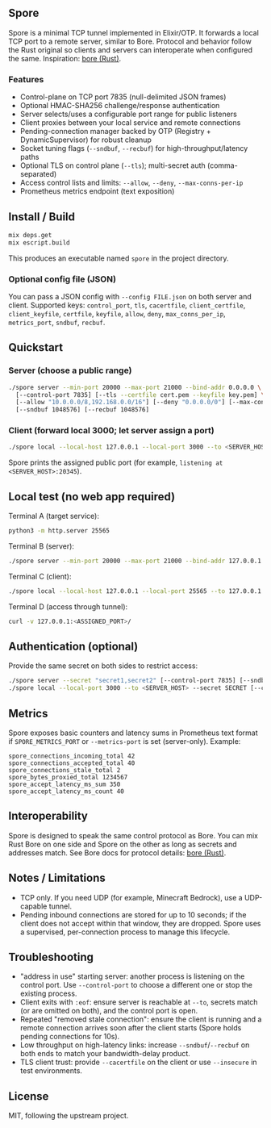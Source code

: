 ## Spore

Spore is a minimal TCP tunnel implemented in Elixir/OTP. It forwards a local TCP port to a remote server, similar to Bore. Protocol and behavior follow the Rust original so clients and servers can interoperate when configured the same. Inspiration: [bore (Rust)](https://github.com/ekzhang/bore).

### Features
- Control-plane on TCP port 7835 (null-delimited JSON frames)
- Optional HMAC-SHA256 challenge/response authentication
- Server selects/uses a configurable port range for public listeners
- Client proxies between your local service and remote connections
- Pending-connection manager backed by OTP (Registry + DynamicSupervisor) for robust cleanup
- Socket tuning flags (`--sndbuf`, `--recbuf`) for high-throughput/latency paths
 - Optional TLS on control plane (`--tls`); multi-secret auth (comma-separated)
 - Access control lists and limits: `--allow`, `--deny`, `--max-conns-per-ip`
 - Prometheus metrics endpoint (text exposition)

## Install / Build
```bash
mix deps.get
mix escript.build
```
This produces an executable named `spore` in the project directory.

### Optional config file (JSON)
You can pass a JSON config with `--config FILE.json` on both server and client. Supported keys:
`control_port`, `tls`, `cacertfile`, `client_certfile`, `client_keyfile`, `certfile`, `keyfile`, `allow`, `deny`, `max_conns_per_ip`, `metrics_port`, `sndbuf`, `recbuf`.

## Quickstart
### Server (choose a public range)
```bash
./spore server --min-port 20000 --max-port 21000 --bind-addr 0.0.0.0 \
  [--control-port 7835] [--tls --certfile cert.pem --keyfile key.pem] \
  [--allow "10.0.0.0/8,192.168.0.0/16"] [--deny "0.0.0.0/0"] [--max-conns-per-ip 50] \
  [--sndbuf 1048576] [--recbuf 1048576]
```

### Client (forward local 3000; let server assign a port)
```bash
./spore local --local-host 127.0.0.1 --local-port 3000 --to <SERVER_HOST> --port 0 [--control-port 7835] [--sndbuf 1048576] [--recbuf 1048576]
```
Spore prints the assigned public port (for example, `listening at <SERVER_HOST>:20345`).

## Local test (no web app required)
Terminal A (target service):
```bash
python3 -m http.server 25565
```
Terminal B (server):
```bash
./spore server --min-port 20000 --max-port 21000 --bind-addr 127.0.0.1 [--control-port 7835] [--sndbuf 1048576] [--recbuf 1048576]
```
Terminal C (client):
```bash
./spore local --local-host 127.0.0.1 --local-port 25565 --to 127.0.0.1 --port 0 [--control-port 7835] [--sndbuf 1048576] [--recbuf 1048576]
```
Terminal D (access through tunnel):
```bash
curl -v 127.0.0.1:<ASSIGNED_PORT>/
```

## Authentication (optional)
Provide the same secret on both sides to restrict access:
```bash
./spore server --secret "secret1,secret2" [--control-port 7835] [--sndbuf N] [--recbuf N]
./spore local --local-port 3000 --to <SERVER_HOST> --secret SECRET [--control-port 7835] [--sndbuf N] [--recbuf N]
```

## Metrics
Spore exposes basic counters and latency sums in Prometheus text format if `SPORE_METRICS_PORT` or `--metrics-port` is set (server-only). Example:
```
spore_connections_incoming_total 42
spore_connections_accepted_total 40
spore_connections_stale_total 2
spore_bytes_proxied_total 1234567
spore_accept_latency_ms_sum 350
spore_accept_latency_ms_count 40
```

## Interoperability
Spore is designed to speak the same control protocol as Bore. You can mix Rust Bore on one side and Spore on the other as long as secrets and addresses match. See Bore docs for protocol details: [bore (Rust)](https://github.com/ekzhang/bore).

## Notes / Limitations
- TCP only. If you need UDP (for example, Minecraft Bedrock), use a UDP-capable tunnel.
- Pending inbound connections are stored for up to 10 seconds; if the client does not accept within that window, they are dropped. Spore uses a supervised, per-connection process to manage this lifecycle.

## Troubleshooting
- "address in use" starting server: another process is listening on the control port. Use `--control-port` to choose a different one or stop the existing process.
- Client exits with `:eof`: ensure server is reachable at `--to`, secrets match (or are omitted on both), and the control port is open.
- Repeated "removed stale connection": ensure the client is running and a remote connection arrives soon after the client starts (Spore holds pending connections for 10s).
- Low throughput on high-latency links: increase `--sndbuf`/`--recbuf` on both ends to match your bandwidth-delay product.
 - TLS client trust: provide `--cacertfile` on the client or use `--insecure` in test environments.

## License
MIT, following the upstream project.



